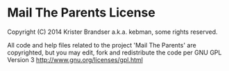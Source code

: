 Mail The Parents License
========================

Copyright (C) 2014 Krister Brandser a.k.a. kebman, some rights reserved.

All code and help files related to the project 'Mail The Parents' are copyrighted, but you may edit, fork and redistribute the code per GNU GPL Version 3 http://www.gnu.org/licenses/gpl.html

